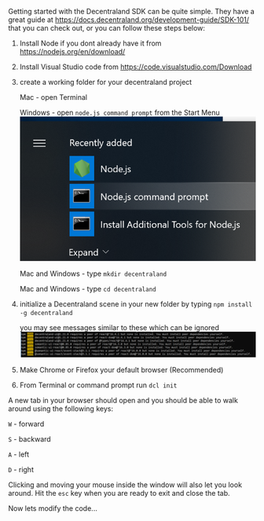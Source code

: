 Getting started with the Decentraland SDK can be quite simple.  They have a great guide at https://docs.decentraland.org/development-guide/SDK-101/ that you can check out, or you can follow these steps below:

1) Install Node if you dont already have it from https://nodejs.org/en/download/
2) Install Visual Studio code from https://code.visualstudio.com/Download
3) create a working folder for your decentraland project

    Mac - open Terminal
  
    Windows - open `node.js command prompt` from the Start Menu
    <img src="./images/win_install_1.png">
  
    Mac and Windows - type `mkdir decentraland`
  
    Mac and Windows - type `cd decentraland`
  
4) initialize a Decentraland scene in your new folder by typing `npm install -g decentraland`

    you may see messages similar to these which can be ignored
    <img src="./images/win_install_2.png">
5) Make Chrome or Firefox your default browser (Recommended)
6) From Terminal or command prompt run `dcl init`


A new tab in your browser should open and you should be able to walk around using the following keys:

`W` - forward

`S` - backward

`A` - left

`D` - right


Clicking and moving your mouse inside the window will also let you look around.  Hit the `esc` key when you are ready to exit and close the tab.

Now lets modify the code...



